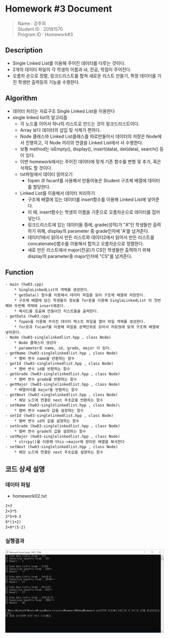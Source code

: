 # Homework #3 Document
> Name : 강주희  
> Student ID : 20181570  
> Program ID : Homework#3

## Description 
- Single Linked List를 이용해 주어진 데이터를 다루는 것이다.
- 2개의 데이터 파일의 각 학생의 이름과 id, 전공, 학점이 주어진다.
- 오름차 순으로 정렬, 링크드리스트를 합쳐 새로운 리스트 만들기, 특정 데이터를 가진 학생만 출력등의 기능을 수행한다.


## Algorithm 
- 데이터 처리는 자료구조 Single Linked List을 이용한다
- single linked list의 알고리즘
    + 각 노드를 이어서 하나의 리스트로 만드는 것이 링크드리스트이다.
    + Array 보다 데이터의 삽입 및 삭제가 편하다.
    + Node 클래스와 Linked List클래스를 따로만들어서 데이터의 저장은 Node에서 진행하고, 각 Node 끼리의 연결을 Linked List에서 서 수행한다.
    + 보통 method는 isEmpty(), display(), insert(data), del(data), search() 등이 있다.
    + 이번 homework에서는 주어진 데이터에 맞게 기존 함수를 변형 및 추가, 혹은 삭제도 할 것이다.
    + txt파일에서 데이터 읽어오기
        * fopen 과 fscanf를 사용해서 만들어놓은 Student 구조체 배열에 데이터를 할당한다.
    + Linked List를 이용해서 데이터 처리하기
        * 구조체 배열에 있는 데이터를 insert함수를 이용해 Linked List에 넣어준다. 
        * 이 때, insert함수는 학생의 이름을 기준으로 오름차순으로 데이터를 집어넣는다.
        * 링크드리스트에 있는 데이터들 중에, grade(성적)가 "A"인 학생들만 출력하기 위해, display의 parameter 중 grade인자에 'A'를 넘겨준다.
        * 데이터1에서 읽어서 만든 리스트와 데이터2에서 읽어서 만든 리스트를 concatenate()함수를 이용해서 합치고 오름차순으로 정렬한다.
        * 새로 만든 리스트에서 major(전공)가 CS인 학생들만 출력하기 위해 display의 parameter중 major인자에 "CS"를 넘겨준다.
    
## Function
    - main (hw03.cpp)
        * SingleLinkedList의 객체를 생성한다.
        * getData() 함수를 이용해서 데이타 파일을 읽어 구조체 배열에 저장한다.
        * 구조체 배열에 담긴 학생들의 정보를 for문을 이용해 SingleLinkedList 의 첫번째와 두번째 객체에 insert해준다.
        * 메서드를 호출해 만들어진 리스트들을 출력한다.
    - getData (hw03.cpp)
        * fopen을 이용해 주어진 데이터 텍스트 파일을 열어 파일 객체를 생성한다.
        * for문과 fscanf를 이용해 파일을 공백단위로 읽어서 자료형에 맞게 구조체 배열에 넣어준다.
    - Node (hw03-singlelinkedlist.hpp , class Node)
        * Node 클래스의 생성자
        * parameter로 name, id, grade, major 이 있다.
    - getName (hw03-singlelinkedlist.hpp , class Node)
        * 멤버 변수 name을 반환하는 함수
    - getId (hw03-singlelinkedlist.hpp , class Node)
        * 멤버 변수 id을 반환하는 함수
    - getGrade (hw03-singlelinkedlist.hpp , class Node)
        * 멤버 변수 grade을 반환하는 함수
    - getMajor (hw03-singlelinkedlist.hpp , class Node)
        * 배열의이름 major을 반환하는 함수
    - getNext (hw03-singlelinkedlist.hpp , class Node)
        * 해당 노드에 연결된 next 주솟값을 반환하는 함수
    - setName (hw03-singlelinkedlist.hpp , class Node)\
        * 멤버 변수 name의 값을 설정하는 함수
    - setId (hw03-singlelinkedlist.hpp , class Node)
        * 멤버 변수 id의 값을 설정하는 함수
    - setGrade (hw03-singlelinkedlist.hpp , class Node)
        * 멤버 변수 grade의 값을 설정하는 함수
    - setMajor (hw03-singlelinkedlist.hpp , class Node)
        * strcpy()를 이용해 this->major에 받아온 배열을 복사한다
    - setNext (hw03-singlelinkedlist.hpp , class Node)
        * 해당 노드에 연결된 next 주솟값을 설정하는 함수
        
## 코드 상세 설명


### 데이터 파일
- homework02.txt
```txt
2+3
2+3*5
3*5+9-3
9*(1+2)
3+9*(5-2)
```

### 실행결과
![](https://github.com/juheesvt/data-structure/blob/master/homework/hw02%20%EC%8B%A4%ED%96%89%EA%B2%B0%EA%B3%BC.png)
